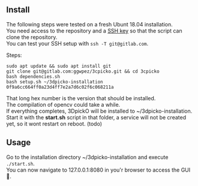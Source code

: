 ## Install
The following steps were tested on a fresh Ubunt 18.04 installation.  
You need access to the repository and a [SSH key](https://docs.gitlab.com/ee/ssh/) so that the script can clone the repository.  
You can test your SSH setup with ```ssh -T git@gitlab.com```.

Steps:  
```
sudo apt update && sudo apt install git
git clone git@gitlab.com:ggwpez/3cpicko.git && cd 3cpicko
bash dependencies.sh
bash setup.sh ~/3dpicko-installation 0f9a6cc664ff0a23d4ff7e2a7d6c02f6c068211a 
```
That long hex number is the version that should be installed.  
The compilation of opencv could take a while.  
If everything completes, 3DpickO will be installed to ~/3dpicko-installation.  
Start it with the <b>start.sh</b> script in that folder, a service will not be created yet, so it wont restart on reboot. (todo)  
  
## Usage
Go to the installation directory ~/3dpicko-installation and execute ```./start.sh```.   
You can now navigate to 127.0.0.1:8080 in you'r browser to access the GUI :tada:.